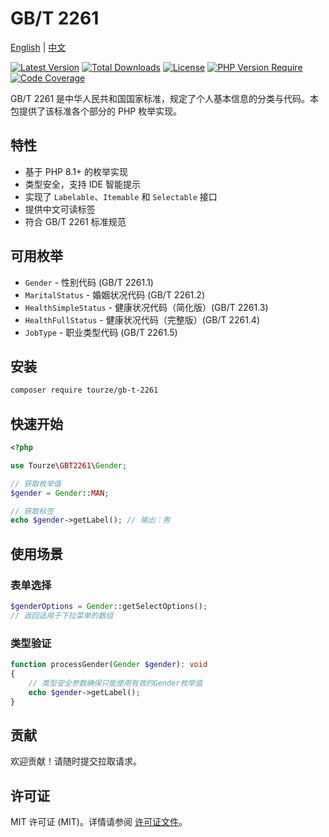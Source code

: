 # GB/T 2261

[English](README.md) | [中文](README.zh-CN.md)

[![Latest Version](https://img.shields.io/packagist/v/tourze/gb-t-2261.svg?style=flat-square)](https://packagist.org/packages/tourze/gb-t-2261)
[![Total Downloads](https://img.shields.io/packagist/dt/tourze/gb-t-2261.svg?style=flat-square)](https://packagist.org/packages/tourze/gb-t-2261)
[![License](https://img.shields.io/github/license/tourze/gb-t-2261.svg?style=flat-square)](https://packagist.org/packages/tourze/gb-t-2261)
[![PHP Version Require](https://img.shields.io/packagist/php-v/tourze/gb-t-2261.svg?style=flat-square)](https://packagist.org/packages/tourze/gb-t-2261)
[![Code Coverage](https://img.shields.io/badge/coverage-100%25-brightgreen.svg?style=flat-square)](#)

GB/T 2261 是中华人民共和国国家标准，规定了个人基本信息的分类与代码。本包提供了该标准各个部分的 PHP 枚举实现。

## 特性

- 基于 PHP 8.1+ 的枚举实现
- 类型安全，支持 IDE 智能提示
- 实现了 `Labelable`、`Itemable` 和 `Selectable` 接口
- 提供中文可读标签
- 符合 GB/T 2261 标准规范

## 可用枚举

- `Gender` - 性别代码 (GB/T 2261.1)
- `MaritalStatus` - 婚姻状况代码 (GB/T 2261.2)
- `HealthSimpleStatus` - 健康状况代码（简化版）(GB/T 2261.3)
- `HealthFullStatus` - 健康状况代码（完整版）(GB/T 2261.4)
- `JobType` - 职业类型代码 (GB/T 2261.5)

## 安装

```bash
composer require tourze/gb-t-2261
```

## 快速开始

```php
<?php

use Tourze\GBT2261\Gender;

// 获取枚举值
$gender = Gender::MAN;

// 获取标签
echo $gender->getLabel(); // 输出：男
```

## 使用场景

### 表单选择

```php
$genderOptions = Gender::getSelectOptions();
// 返回适用于下拉菜单的数组
```

### 类型验证

```php
function processGender(Gender $gender): void
{
    // 类型安全参数确保只能使用有效的Gender枚举值
    echo $gender->getLabel();
}
```

## 贡献

欢迎贡献！请随时提交拉取请求。

## 许可证

MIT 许可证 (MIT)。详情请参阅 [许可证文件](LICENSE)。 